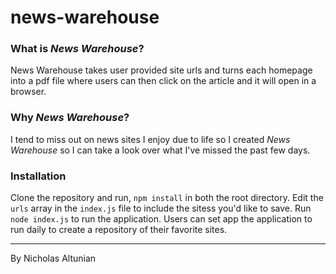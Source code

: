 # news-warehouse

### What is _News Warehouse_?

News Warehouse takes user provided site urls and turns each homepage into a pdf file where users can then click on the article and it will open in a browser.

### Why _News Warehouse_?

I tend to miss out on news sites I enjoy due to life so I created _News Warehouse_ so I can take a look over what I've missed the past few days.

### Installation

Clone the repository and run, ```npm install``` in both the root directory. Edit the `urls` array in the `index.js` file to include the sitess you'd like to save. Run `node index.js` to run the application. Users can set app the application to run daily to create a repository of their favorite sites.

---

By Nicholas Altunian

